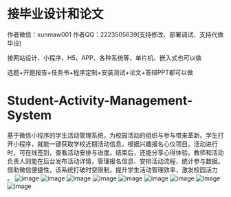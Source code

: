 # 接毕业设计和论文
作者微信：xunmaw001  作者QQ：2223505639(支持修改、部署调试、支持代做毕设)

接网站设计、小程序、H5、APP、各种系统等，单片机、嵌入式也可以做

选题+开题报告+任务书+程序定制+安装测试+论文+答辩PPT都可以做
# Student-Activity-Management-System
基于微信小程序的学生活动管理系统，为校园活动的组织与参与带来革新。学生打开小程序，就能一键获取学校近期活动信息，根据兴趣报名心仪项目。活动进行时，可在线签到，查看活动安排与进度。结束后，还能分享心得体验。教师和活动负责人则能在后台发布活动详情，管理报名信息、安排活动流程、统计参与数据。借助微信便捷性，该系统打破时空限制，提升学生活动管理效率，激发校园活力 。
![image](https://github.com/user-attachments/assets/84290718-578a-457a-8481-9fc660f66377)
![image](https://github.com/user-attachments/assets/204c1c28-4d91-4acb-b9a6-098363310c40)
![image](https://github.com/user-attachments/assets/715408d3-d89c-4660-905f-1c7e4f6f9d3d)
![image](https://github.com/user-attachments/assets/151ad587-0ed9-4266-ba72-40693a15c757)
![image](https://github.com/user-attachments/assets/f3b76d37-79f4-42b8-b1d7-14acc2284c20)
![image](https://github.com/user-attachments/assets/d4bbed28-33a1-4600-8f86-e158e28e9ed4)
![image](https://github.com/user-attachments/assets/204ea616-b15f-4995-a029-055abb1e5f15)
![image](https://github.com/user-attachments/assets/4455e400-3821-4bd0-8680-ed6584c9f70e)
![image](https://github.com/user-attachments/assets/0be7c721-a51a-4a47-a12d-fe61a79a295b)

